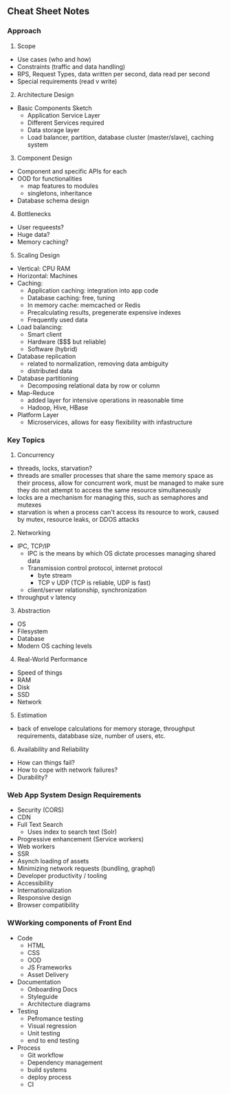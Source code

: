 ## Cheat Sheet Notes

### Approach

1. Scope
  - Use cases (who and how)
  - Constraints (traffic and data handling)
  - RPS, Request Types, data written per second, data read per second
  - Special requirements (read v write)

2. Architecture Design
  - Basic Components Sketch
    - Application Service Layer 
    - Different Services required
    - Data storage layer
    - Load balancer, partition, database cluster (master/slave), caching system

3. Component Design 
  - Component and specific APIs for each
  - OOD for functionalities
    - map features to modules
    - singletons, inheritance
  - Database schema design

4. Bottlenecks
  - User requeests? 
  - Huge data? 
  - Memory caching? 

5. Scaling Design
  - Vertical: CPU RAM
  - Horizontal: Machines
  - Caching: 
    - Application caching: integration into app code
    - Database caching: free, tuning
    - In memory cache: memcached or Redis
    - Precalculating results, pregenerate expensive indexes
    - Frequently used data
  - Load balancing: 
    - Smart client
    - Hardware ($$$ but reliable)
    - Software (hybrid)
  - Database replication
    - related to normalization, removing data ambiguity
    - distributed data
  - Database partitioning
    - Decomposing relational data by row or column
  - Map-Reduce 
    - added layer for intensive operations in reasonable time
    - Hadoop, Hive, HBase
  - Platform Layer
    - Microservices, allows for easy flexibility with infastructure

### Key Topics

1. Concurrency
  - threads, locks, starvation? 
  - threads are smaller processes that share the same memory space as their process, allow for concurrent work, must be managed to make sure they do not attempt to access the same resource simultaneously
  - locks are a mechanism for managing this, such as semaphores and mutexes
  - starvation is when a process can't access its resource to work, caused by mutex, resource leaks, or DDOS attacks

2. Networking
  - IPC, TCP/IP
    - IPC is the means by which OS dictate processes managing shared data
    - Transmission control protocol, internet protocol
      - byte stream
      - TCP v UDP (TCP is reliable, UDP is fast)
    - client/server relationship, synchronization
  - throughput v latency

3. Abstraction
  - OS
  - Filesystem
  - Database
  - Modern OS caching levels

4. Real-World Performance
  - Speed of things
  - RAM
  - Disk
  - SSD
  - Network

5. Estimation
  - back of envelope calculations for memory storage, throughput requirements, databbase size, number of users, etc.

6. Availability and Reliability
  - How can things fail?
  - How to cope with network failures?
  - Durability?

### Web App System Design Requirements
- Security (CORS)
- CDN
- Full Text Search
  - Uses index to search text (Solr)
- Progressive enhancement (Service workers)
- Web workers
- SSR
- Asynch loading of assets
- Minimizing network requests (bundling, graphql)
- Developer productivity / tooling
- Accessibility
- Internationalization
- Responsive design
- Browser compatibility

### WWorking components of Front End
- Code
  - HTML
  - CSS
  - OOD
  - JS Frameworks
  - Asset Delivery
- Documentation
  - Onboarding Docs
  - Styleguide
  - Architecture diagrams
- Testing
  - Pefromance testing
  - Visual regression
  - Unit testing
  - end to end testing
- Process 
  - Git workflow
  - Dependency management
  - build systems
  - deploy process
  - CI

